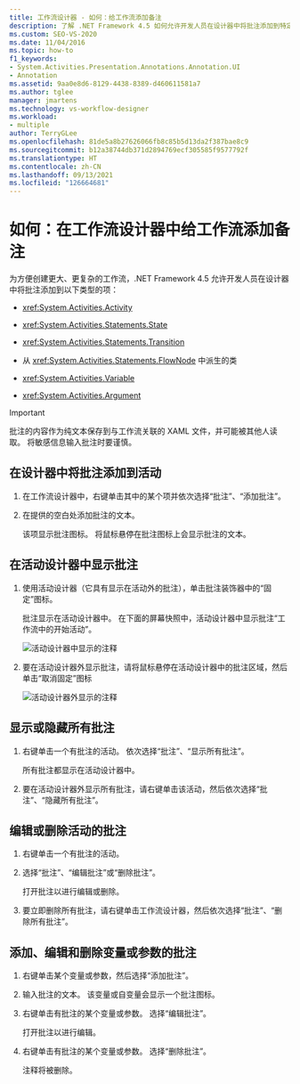 ```yaml
---
title: 工作流设计器 - 如何：给工作流添加备注
description: 了解 .NET Framework 4.5 如何允许开发人员在设计器中将批注添加到特定类型的项（例如活动、状态和转换项）。
ms.custom: SEO-VS-2020
ms.date: 11/04/2016
ms.topic: how-to
f1_keywords:
- System.Activities.Presentation.Annotations.Annotation.UI
- Annotation
ms.assetid: 9aa0e8d6-8129-4438-8389-d460611581a7
ms.author: tglee
manager: jmartens
ms.technology: vs-workflow-designer
ms.workload:
- multiple
author: TerryGLee
ms.openlocfilehash: 81de5a8b27626066fb8c85b5d13da2f387bae8c9
ms.sourcegitcommit: b12a38744db371d2894769ecf305585f9577792f
ms.translationtype: HT
ms.contentlocale: zh-CN
ms.lasthandoff: 09/13/2021
ms.locfileid: "126664681"
---
```

# <a name="how-to-add-comments-to-a-workflow-in-the-workflow-designer"></a>如何：在工作流设计器中给工作流添加备注

为方便创建更大、更复杂的工作流，.NET Framework 4.5 允许开发人员在设计器中将批注添加到以下类型的项：

- <xref:System.Activities.Activity>

- <xref:System.Activities.Statements.State>

- <xref:System.Activities.Statements.Transition>

- 从 <xref:System.Activities.Statements.FlowNode> 中派生的类

- <xref:System.Activities.Variable>

- <xref:System.Activities.Argument>

> [!IMPORTANT]
> 批注的内容作为纯文本保存到与工作流关联的 XAML 文件，并可能被其他人读取。 将敏感信息输入批注时要谨慎。

## <a name="adding-an-annotation-to-an-activity-in-the-designer"></a>在设计器中将批注添加到活动

1. 在工作流设计器中，右键单击其中的某个项并依次选择“批注”、“添加批注”。 

1. 在提供的空白处添加批注的文本。

   该项显示批注图标。 将鼠标悬停在批注图标上会显示批注的文本。

## <a name="displaying-an-annotation-in-an-activitys-designer"></a>在活动设计器中显示批注

1. 使用活动设计器（它具有显示在活动外的批注），单击批注装饰器中的“固定”图标。

   批注显示在活动设计器中。 在下面的屏幕快照中，活动设计器中显示批注“工作流中的开始活动”。

   ![活动设计器中显示的注释](../workflow-designer/media/annotationindesigner.png)

2. 要在活动设计器外显示批注，请将鼠标悬停在活动设计器中的批注区域，然后单击“取消固定”图标

   ![活动设计器外显示的注释](../workflow-designer/media/annotationoutsidedesigner.png)

## <a name="showing-or-hiding-all-annotations"></a>显示或隐藏所有批注

1. 右键单击一个有批注的活动。 依次选择“批注”、“显示所有批注”。 

   所有批注都显示在活动设计器中。

1. 要在活动设计器外显示所有批注，请右键单击该活动，然后依次选择“批注”、“隐藏所有批注”。 

## <a name="editing-or-deleting-an-annotation-for-an-activity"></a>编辑或删除活动的批注

1. 右键单击一个有批注的活动。

1. 选择“批注”、“编辑批注”或“删除批注”。  

   打开批注以进行编辑或删除。

1. 要立即删除所有批注，请右键单击工作流设计器，然后依次选择“批注”、“删除所有批注”。 

## <a name="adding-editing-and-deleting-an-annotation-for-a-variable-or-argument"></a>添加、编辑和删除变量或参数的批注

1. 右键单击某个变量或参数，然后选择“添加批注”。

1. 输入批注的文本。 该变量或自变量会显示一个批注图标。

1. 右键单击有批注的某个变量或参数。 选择“编辑批注”。

   打开批注以进行编辑。

1. 右键单击有批注的某个变量或参数。 选择“删除批注”。

   注释将被删除。
